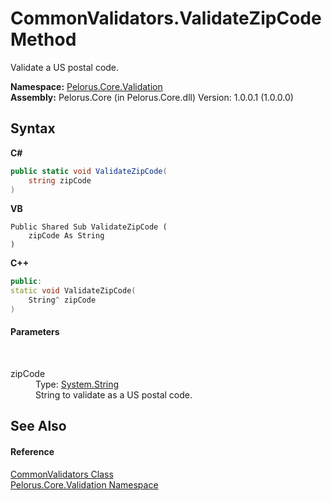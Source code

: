 # CommonValidators.ValidateZipCode Method 
 

Validate a US postal code.

**Namespace:**&nbsp;<a href="14872C5C">Pelorus.Core.Validation</a><br />**Assembly:**&nbsp;Pelorus.Core (in Pelorus.Core.dll) Version: 1.0.0.1 (1.0.0.0)

## Syntax

**C#**<br />
``` C#
public static void ValidateZipCode(
	string zipCode
)
```

**VB**<br />
``` VB
Public Shared Sub ValidateZipCode ( 
	zipCode As String
)
```

**C++**<br />
``` C++
public:
static void ValidateZipCode(
	String^ zipCode
)
```


#### Parameters
&nbsp;<dl><dt>zipCode</dt><dd>Type: <a href="http://msdn2.microsoft.com/en-us/library/s1wwdcbf" target="_blank">System.String</a><br />String to validate as a US postal code.</dd></dl>

## See Also


#### Reference
<a href="34189D1B">CommonValidators Class</a><br /><a href="14872C5C">Pelorus.Core.Validation Namespace</a><br />